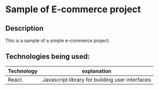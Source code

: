 # Sample of E-commerce project

## Description

This is a sample of a simple e-commerce project.

## Technologies being used:

| Technology | explanation                                     |
| ---------- | ----------------------------------------------- |
| React      | Javascript library for building user interfaces |
